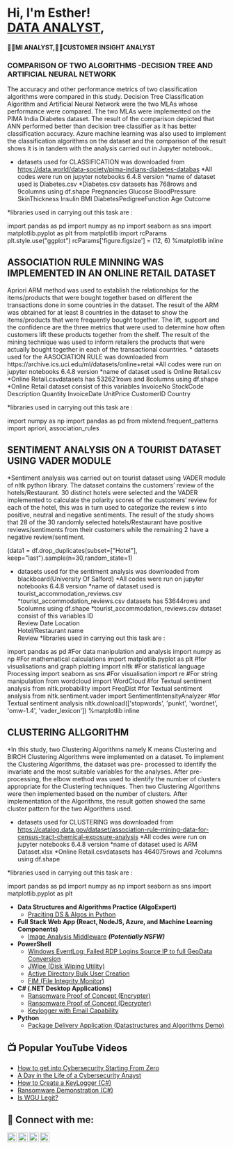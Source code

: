 <h1>Hi, I'm Esther! <br/><a href="https://github.com/koffylarry">DATA ANALYST</a>, <a href="https://www.linkedin.com/in/oluwayemisi-adebanjo-07589a139/"> </h1></a>
	<h4>👨‍💻MI ANALYST,👨‍💻CUSTOMER INSIGHT ANALYST</h4>


<h3>COMPARISON OF TWO ALGORITHMS -DECISION TREE AND ARTIFICIAL NEURAL NETWORK </h3>
The accuracy and other performance metrics of two classification algorithms were compared in this </h2>
study. Decision Tree Classification Algorithm and Artificial Neural Network were the two MLAs whose
performance were compared. The two MLAs were implemented on the PIMA India Diabetes dataset.
The result of the comparison depicted that ANN performed better than decision tree classifier as it has
better classification accuracy. Azure machine learning was also used to implement the classification
algorithms on the dataset and the comparison of the result shows it is in tandem with the analysis
carried out in Jupyter notebook..

* datasets used for CLASSIFICATION was downloaded from https://data.world/data-society/pima-indians-diabetes-databas
*All codes were run on jupyter notebooks 6.4.8 version
*name of dataset used is Diabetes.csv
*Diabetes.csv datasets has 768rows and  9columns using df.shape
        Pregnancies
	Glucose
	BloodPressure
	SkinThickness
	Insulin
	BMI
	DiabetesPedigreeFunction
	Age
	Outcome


*libraries used in carrying out this task are :

import pandas as pd
import numpy as np
import seaborn as sns
import matplotlib.pyplot as plt
from matplotlib import rcParams
plt.style.use("ggplot")
rcParams['figure.figsize'] = (12, 6)
%matplotlib inline


 

<h2>ASSOCIATION RULE MINNING WAS IMPLEMENTED IN AN ONLINE RETAIL DATASET </h2> 
    Apriori ARM method was used to
establish the relationships for the items/products that were bought together based on different the
transactions done in some countries in the dataset. The result of the ARM was obtained for at least 8
countries in the dataset to show the items/products that were frequently bought together. The lift,
support and the confidence are the three metrics that were used to determine how often customers lift
these products together from the shelf. The result of the mining technique was used to inform retailers
the products that were actually bought together in each of the transactional countries.
* datasets used for the AASOCIATION RULE was downloaded from https://archive.ics.uci.edu/ml/datasets/online+retai
*All codes were run on jupyter notebooks 6.4.8 version
*name of dataset used is Online Retail.csv
*Online Retail.csvdatasets has 532621rows and 8columns using df.shape
*Online Retail dataset consist of this variables
        InvoiceNo
	StockCode
	Description
	Quantity
	InvoiceDate
	UnitPrice
	CustomerID
	Country

*libraries used in carrying out this task are :

 import numpy as np
import pandas as pd
from mlxtend.frequent_patterns import apriori, association_rules

 
<h2>SENTIMENT ANALYSIS ON A TOURIST DATASET USING VADER MODULE </h2> 
*Sentiment analysis was carried out on tourist dataset using VADER module of nltk python library. The
dataset contains the customers’ review of the hotels/Restaurant. 30 distinct hotels were selected and
the VADER implemented to calculate the polarity scores of the customers’ review for each of the hotel,
this was in turn used to categorize the review s into positive, neutral and negative sentiments. The
result of the study shows that 28 of the 30 randomly selected hotels/Restaurant have positive
reviews/sentiments from their customers while the remaining 2 have a negative review/sentiment.

(data1 = df.drop_duplicates(subset=["Hotel"], keep="last").sample(n=30,random_state=1)
* datasets used for the sentiment analysis was downloaded from blackboard(University Of Salford)
*All codes were run on jupyter notebooks 6.4.8 version
*name of dataset used is tourist_accommodation_reviews.csv
*tourist_accommodation_reviews.csv datasets has 53644rows and 5columns using df.shape
*tourist_accommodation_reviews.csv dataset consist of this variables
   ID	
Review Date	
Location	
Hotel/Restaurant name	
Review
*libraries used in carrying out this task are :

 import pandas as pd #For data manipulation and analysis
 import numpy as np #For mathematical calculations
 import matplotlib.pyplot as plt #for visualisations and graph plotting
 import nltk #For statistical language Processing
 import seaborn as sns #For visualisation
 import re #For string manipulation
 from wordcloud import WordCloud #for Textual sentiment analysis
 from nltk.probability import FreqDist #for Textual sentiment analysis
 from nltk.sentiment.vader import SentimentIntensityAnalyzer #for Textual sentiment analysis
 nltk.download(['stopwords',
               'punkt', 
               'wordnet', 
               'omw-1.4', 
               'vader_lexicon'])
 %matplotlib inline



<h2> CLUSTERING ALLGORITHM</h2>
*In this study, two Clustering Algorithms namely K means Clustering and BIRCH Clustering Algorithms
were implemented on a dataset. To implement the Clustering Algorithms, the dataset was pre-
processed to identify the invariate and the most suitable variables for the analyses. After pre-processing,
the elbow method was used to identify the number of clusters appropriate for the Clustering
techniques. Then two Clustering Algorithms were then implemented based on the number of clusters.
After implementation of the Algorithms, the result gotten showed the same cluster pattern for the two
Algorithms used.

* datasets used for CLUSTERING was downloaded from https://catalog.data.gov/dataset/association-rule-mining-data-for-census-tract-chemical-exposure-analysis
*All codes were run on jupyter notebooks 6.4.8 version
*name of dataset used is ARM Dataset.xlsx
*Online Retail.csvdatasets has 464075rows and 7columns using df.shape


*libraries used in carrying out this task are :

import pandas as pd
import numpy as np
import seaborn as sns
import matplotlib.pyplot as plt

- <b>Data Structures and Algorithms Practice (AlgoExpert)</b>
  - [Praciting DS & Algos in Python](https://github.com/joshmadakor1/Algorithms-Practice)
- <b>Full Stack Web App (React, NodeJS, Azure, and Machine Learning Components)</b>
  - [Image Analysis Middleware](https://github.com/joshmadakor1/4chan-Image-Analysis-Middleware-C964) <b><i>(Potentially NSFW)</b></i>
- <b>PowerShell</b>
  - [Windows EventLog: Failed RDP Logins Source IP to full GeoData Conversion](https://github.com/joshmadakor1/Sentinel-Lab)
  - [JWipe (Disk Wiping Utility)](https://github.com/joshmadakor1/Jwipe.PowerShell)
  - [Active Directory Bulk User Creation](https://github.com/joshmadakor1/AD_PS)
  - [FIM (File Integrity Monitor)](https://github.com/joshmadakor1/PowerShell-Integrity-FIM)
- <b>C# (.NET Desktop Applications)</b>
  - [Ransomware Proof of Concept (Encrypter)](https://github.com/joshmadakor1/EncrypterPOC)
  - [Ransomware Proof of Concept (Decrypter)](https://github.com/joshmadakor1/DecrypterPOC)
  - [Keylogger with Email Capability](https://github.com/joshmadakor1/Key-Logger-With-Email)
- <b>Python</b>
  - [Package Delivery Application (Datastructures and Algorithms Demo)](https://github.com/joshmadakor1/Package-Delivery-Pathfinding-Algorithm)

<h2>📺 Popular YouTube Videos</h2>

- [How to get into Cybersecurity Starting From Zero](https://www.youtube.com/watch?v=a83ASGn_V_s)
- [A Day in the Life of a Cybersecurity Anayst](https://www.youtube.com/watch?v=uHy3oM7NnoU)
- [How to Create a KeyLogger (C#)](https://www.youtube.com/watch?v=N-L9hklSlNk)
- [Ransomware Demonstration (C#)](https://www.youtube.com/watch?v=OfvdQeh79s0)
- [Is WGU Legit?](https://www.youtube.com/watch?v=E2MwRWxDBkA)

<h2> 🤳 Connect with me:</h2>

[<img align="left" alt="JoshMadakor | YouTube" width="22px" src="https://cdn.jsdelivr.net/npm/simple-icons@v3/icons/youtube.svg" />][youtube]
[<img align="left" alt="JoshMadakor | Twitter" width="22px" src="https://cdn.jsdelivr.net/npm/simple-icons@v3/icons/twitter.svg" />][twitter]
[<img align="left" alt="JoshMadakor | LinkedIn" width="22px" src="https://cdn.jsdelivr.net/npm/simple-icons@v3/icons/linkedin.svg" />][linkedin]
[<img align="left" alt="JoshMadakor | Instagram" width="22px" src="https://cdn.jsdelivr.net/npm/simple-icons@v3/icons/instagram.svg" />][instagram]

[twitter]: https://twitter.com/joshmadakor
[youtube]: https://www.youtube.com/c/joshmadakor
[instagram]: https://www.instagram.com/joshmadakor/
[linkedin]: https://linkedin.com/in/joshmadakor

<!--
**joshmadakor1/joshmadakor1** is a ✨ _special_ ✨ repository because its `README.md` (this file) appears on your GitHub profile.

Here are some ideas to get you started:

- 🔭 I’m currently working on ...
- 🌱 I’m currently learning ...
- 👯 I’m looking to collaborate on ...
- 🤔 I’m looking for help with ...
- 💬 Ask me about ...
- 📫 How to reach me: ...
- 😄 Pronouns: ...
- ⚡ Fun fact: ...
-->
